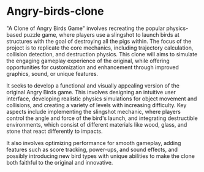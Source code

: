 # Angry-birds-clone

"A Clone of Angry Birds Game" involves recreating the popular physics-based puzzle game, where players use a slingshot to launch birds at structures with the goal of destroying all the pigs within. The focus of the project is to replicate the core mechanics, including trajectory calculation, collision detection, and destruction physics. This clone will aims to simulate the engaging gameplay experience of the original, while offering opportunities for customization and enhancement through improved graphics, sound, or unique features.

 It seeks to develop a functional and visually appealing version of the original Angry Birds game. This involves designing an intuitive user interface, developing realistic physics simulations for object movement and collisions, and creating a variety of levels with increasing difficulty. Key aspects include implementing the slingshot mechanic, where players control the angle and force of the bird's launch, and integrating destructible environments, which consist of different materials like wood, glass, and stone that react differently to impacts.

 It also involves optimizing performance for smooth gameplay, adding features such as score tracking, power-ups, and sound effects, and possibly introducing new bird types with unique abilities to make the clone both faithful to the original and innovative.

 
